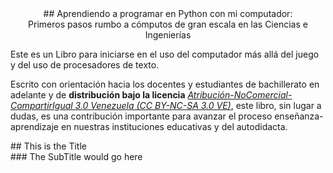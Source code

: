 <center>## Aprendiendo a programar en Python con mi computador: <br> <span>Primeros pasos rumbo a cómputos de gran escala en las Ciencias e Ingenierías</span></center>

Este es un Libro para iniciarse en el uso del computador 
más allá del juego y del uso de procesadores de texto.

Escrito con orientación hacia los docentes y estudiantes de 
bachillerato en adelante y de **distribución bajo la licencia** 
[*Atribución-NoComercial-CompartirIgual 3.0 Venezuela (CC BY-NC-SA 3.0 VE)*](http://creativecommons.org/licenses/by-nc-sa/3.0/ve/), este libro, sin lugar a dudas, es una contribución
importante para avanzar el proceso enseñanza-aprendizaje en nuestras
instituciones educativas y del autodidacta.



<div class="text">## This is the Title<br /><span>### The SubTitle would go here</span></div>
